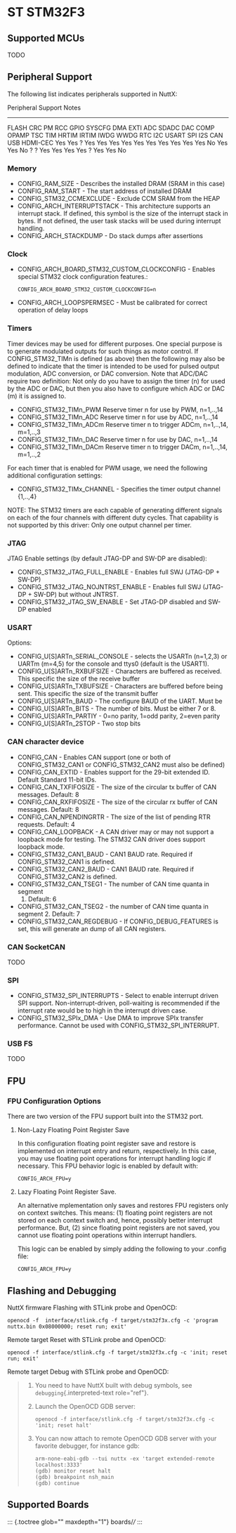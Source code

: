 ST STM32F3
==========

Supported MCUs
--------------

TODO

Peripheral Support
------------------

The following list indicates peripherals supported in NuttX:

  Peripheral                                                                                                                            Support                                                                                            Notes
  ------------------------------------------------------------------------------------------------------------------------------------- -------------------------------------------------------------------------------------------------- -------
  FLASH CRC PM RCC GPIO SYSCFG DMA EXTI ADC SDADC DAC COMP OPAMP TSC TIM HRTIM IRTIM IWDG WWDG RTC I2C USART SPI I2S CAN USB HDMI-CEC   Yes Yes ? Yes Yes Yes Yes Yes Yes Yes Yes Yes Yes No Yes Yes No ? ? Yes Yes Yes Yes ? Yes Yes No   

### Memory

-   CONFIG\_RAM\_SIZE - Describes the installed DRAM (SRAM in this case)
-   CONFIG\_RAM\_START - The start address of installed DRAM
-   CONFIG\_STM32\_CCMEXCLUDE - Exclude CCM SRAM from the HEAP
-   CONFIG\_ARCH\_INTERRUPTSTACK - This architecture supports an
    interrupt stack. If defined, this symbol is the size of the
    interrupt stack in bytes. If not defined, the user task stacks will
    be used during interrupt handling.
-   CONFIG\_ARCH\_STACKDUMP - Do stack dumps after assertions

### Clock

-   CONFIG\_ARCH\_BOARD\_STM32\_CUSTOM\_CLOCKCONFIG - Enables special
    STM32 clock configuration features.:

        CONFIG_ARCH_BOARD_STM32_CUSTOM_CLOCKCONFIG=n

-   CONFIG\_ARCH\_LOOPSPERMSEC - Must be calibrated for correct
    operation of delay loops

### Timers

Timer devices may be used for different purposes. One special purpose is
to generate modulated outputs for such things as motor control. If
CONFIG\_STM32\_TIMn is defined (as above) then the following may also be
defined to indicate that the timer is intended to be used for pulsed
output modulation, ADC conversion, or DAC conversion. Note that ADC/DAC
require two definition: Not only do you have to assign the timer (n) for
used by the ADC or DAC, but then you also have to configure which ADC or
DAC (m) it is assigned to.

-   CONFIG\_STM32\_TIMn\_PWM Reserve timer n for use by PWM, n=1,..,14
-   CONFIG\_STM32\_TIMn\_ADC Reserve timer n for use by ADC, n=1,..,14
-   CONFIG\_STM32\_TIMn\_ADCm Reserve timer n to trigger ADCm,
    n=1,..,14, m=1,..,3
-   CONFIG\_STM32\_TIMn\_DAC Reserve timer n for use by DAC, n=1,..,14
-   CONFIG\_STM32\_TIMn\_DACm Reserve timer n to trigger DACm,
    n=1,..,14, m=1,..,2

For each timer that is enabled for PWM usage, we need the following
additional configuration settings:

-   CONFIG\_STM32\_TIMx\_CHANNEL - Specifies the timer output channel
    {1,..,4}

NOTE: The STM32 timers are each capable of generating different signals
on each of the four channels with different duty cycles. That capability
is not supported by this driver: Only one output channel per timer.

### JTAG

JTAG Enable settings (by default JTAG-DP and SW-DP are disabled):

-   CONFIG\_STM32\_JTAG\_FULL\_ENABLE - Enables full SWJ (JTAG-DP +
    SW-DP)
-   CONFIG\_STM32\_JTAG\_NOJNTRST\_ENABLE - Enables full SWJ (JTAG-DP +
    SW-DP) but without JNTRST.
-   CONFIG\_STM32\_JTAG\_SW\_ENABLE - Set JTAG-DP disabled and SW-DP
    enabled

### USART

Options:

-   CONFIG\_U\[S\]ARTn\_SERIAL\_CONSOLE - selects the USARTn (n=1,2,3)
    or UARTm (m=4,5) for the console and ttys0 (default is the USART1).
-   CONFIG\_U\[S\]ARTn\_RXBUFSIZE - Characters are buffered as received.
    This specific the size of the receive buffer
-   CONFIG\_U\[S\]ARTn\_TXBUFSIZE - Characters are buffered before being
    sent. This specific the size of the transmit buffer
-   CONFIG\_U\[S\]ARTn\_BAUD - The configure BAUD of the UART. Must be
-   CONFIG\_U\[S\]ARTn\_BITS - The number of bits. Must be either 7
    or 8.
-   CONFIG\_U\[S\]ARTn\_PARTIY - 0=no parity, 1=odd parity, 2=even
    parity
-   CONFIG\_U\[S\]ARTn\_2STOP - Two stop bits

### CAN character device

-   CONFIG\_CAN - Enables CAN support (one or both of
    CONFIG\_STM32\_CAN1 or CONFIG\_STM32\_CAN2 must also be defined)
-   CONFIG\_CAN\_EXTID - Enables support for the 29-bit extended ID.
    Default Standard 11-bit IDs.
-   CONFIG\_CAN\_TXFIFOSIZE - The size of the circular tx buffer of CAN
    messages. Default: 8
-   CONFIG\_CAN\_RXFIFOSIZE - The size of the circular rx buffer of CAN
    messages. Default: 8
-   CONFIG\_CAN\_NPENDINGRTR - The size of the list of pending RTR
    requests. Default: 4
-   CONFIG\_CAN\_LOOPBACK - A CAN driver may or may not support a
    loopback mode for testing. The STM32 CAN driver does support
    loopback mode.
-   CONFIG\_STM32\_CAN1\_BAUD - CAN1 BAUD rate. Required if
    CONFIG\_STM32\_CAN1 is defined.
-   CONFIG\_STM32\_CAN2\_BAUD - CAN1 BAUD rate. Required if
    CONFIG\_STM32\_CAN2 is defined.
-   CONFIG\_STM32\_CAN\_TSEG1 - The number of CAN time quanta in segment
    1. Default: 6
-   CONFIG\_STM32\_CAN\_TSEG2 - the number of CAN time quanta in segment
    2. Default: 7
-   CONFIG\_STM32\_CAN\_REGDEBUG - If CONFIG\_DEBUG\_FEATURES is set,
    this will generate an dump of all CAN registers.

### CAN SocketCAN

TODO

### SPI

-   CONFIG\_STM32\_SPI\_INTERRUPTS - Select to enable interrupt driven
    SPI support. Non-interrupt-driven, poll-waiting is recommended if
    the interrupt rate would be to high in the interrupt driven case.
-   CONFIG\_STM32\_SPIx\_DMA - Use DMA to improve SPIx transfer
    performance. Cannot be used with CONFIG\_STM32\_SPI\_INTERRUPT.

### USB FS

TODO

FPU
---

### FPU Configuration Options

There are two version of the FPU support built into the STM32 port.

1.  Non-Lazy Floating Point Register Save

    In this configuration floating point register save and restore is
    implemented on interrupt entry and return, respectively. In this
    case, you may use floating point operations for interrupt handling
    logic if necessary. This FPU behavior logic is enabled by default
    with:

        CONFIG_ARCH_FPU=y

2.  Lazy Floating Point Register Save.

    An alternative mplementation only saves and restores FPU registers
    only on context switches. This means: (1) floating point registers
    are not stored on each context switch and, hence, possibly better
    interrupt performance. But, (2) since floating point registers are
    not saved, you cannot use floating point operations within interrupt
    handlers.

    This logic can be enabled by simply adding the following to your
    .config file:

        CONFIG_ARCH_FPU=y

Flashing and Debugging
----------------------

NuttX firmware Flashing with STLink probe and OpenOCD:

    openocd -f  interface/stlink.cfg -f target/stm32f3x.cfg -c 'program nuttx.bin 0x08000000; reset run; exit'

Remote target Reset with STLink probe and OpenOCD:

    openocd -f interface/stlink.cfg -f target/stm32f3x.cfg -c 'init; reset run; exit'

Remote target Debug with STLink probe and OpenOCD:

> 1.  You need to have NuttX built with debug symbols, see
>     `debugging`{.interpreted-text role="ref"}.
>
> 2.  Launch the OpenOCD GDB server:
>
>         openocd -f interface/stlink.cfg -f target/stm32f3x.cfg -c 'init; reset halt'
>
> 3.  You can now attach to remote OpenOCD GDB server with your favorite
>     debugger, for instance gdb:
>
>         arm-none-eabi-gdb --tui nuttx -ex 'target extended-remote localhost:3333'
>         (gdb) monitor reset halt
>         (gdb) breakpoint nsh_main
>         (gdb) continue

Supported Boards
----------------

::: {.toctree glob="" maxdepth="1"}
boards/*/*
:::
